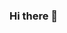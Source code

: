 ### Hi there 👋

<!--
**anetaap/anetaap** is a ✨ _special_ ✨ repository because its `README.md` (this file) appears on your GitHub profile.
Hi there!
🤞 I’m currently working on the project called PyChess

🤞 I’m trying to pass the 1st term and it's not easy.😢

My webside: https://anetaap.github.io/
